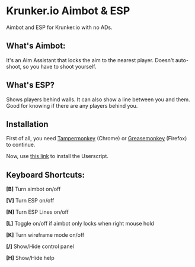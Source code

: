 # Krunker.io Aimbot & ESP

Aimbot and ESP for Krunker.io with no ADs.

## What's Aimbot:
It's an Aim Assistant that locks the aim to the nearest player. Doesn't auto-shoot, so you have to shoot yourself.

## What's ESP?
Shows players behind walls. It can also show a line between you and them. Good for knowing if there are any players behind you.

## Installation

First of all, you need [Tampermonkey](https://chromewebstore.google.com/detail/tampermonkey/dhdgffkkebhmkfjojejmpbldmpobfkfo) (Chrome) or [Greasemonkey](https://addons.mozilla.org/pt-BR/firefox/addon/greasemonkey/) (Firefox) to continue.

Now, use [this link](https://gist.github.com/pwform/e3b2062321be4a192bc513e71969d56c/raw/pwformkrunker.user.js) to install the Userscript.

## Keyboard Shortcuts:

**[B]** Turn aimbot on/off

**[V]** Turn ESP on/off

**[N]** Turn ESP Lines on/off

**[L]** Toggle on/off if aimbot only locks when right mouse hold

**[K]** Turn wireframe mode on/off

**[/]** Show/Hide control panel

**[H]** Show/Hide help
